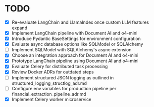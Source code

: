 # TODO

<!-- Add new tasks here using the format `- [ ] description` -->
- [x] Re-evaluate LangChain and LlamaIndex once custom LLM features expand
- [x] Implement LangChain pipeline with Document AI and o4-mini
- [x] Introduce Pydantic BaseSettings for environment configuration
- [x] Evaluate async database options like SQLModel or SQLAlchemy
- [ ] Implement SQLModel with SQLAlchemy's async extension
- [x] Choose an integration approach for Document AI and o4-mini
- [x] Prototype LangChain pipeline using Document AI and o4-mini
- [x] Evaluate Celery for distributed task processing
- [x] Review Docker ADRs for outdated steps
- [ ] Implement structured JSON logging as outlined in structured_logging_structlog_adr.md
- [ ] Configure env variables for production pipeline per financial_extraction_pipeline_adr.md
- [x] Implement Celery worker microservice
